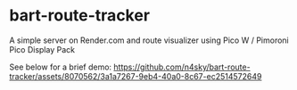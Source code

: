 # bart-route-tracker
A simple server on Render.com and route visualizer using Pico W / Pimoroni Pico Display Pack

See below for a brief demo:
https://github.com/n4sky/bart-route-tracker/assets/8070562/3a1a7267-9eb4-40a0-8c67-ec2514572649

